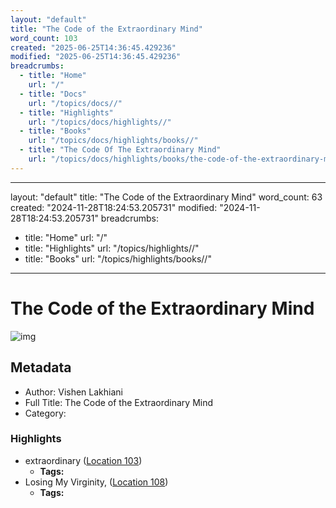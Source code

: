 ```yaml
---
layout: "default"
title: "The Code of the Extraordinary Mind"
word_count: 103
created: "2025-06-25T14:36:45.429236"
modified: "2025-06-25T14:36:45.429236"
breadcrumbs:
  - title: "Home"
    url: "/"
  - title: "Docs"
    url: "/topics/docs//"
  - title: "Highlights"
    url: "/topics/docs/highlights//"
  - title: "Books"
    url: "/topics/docs/highlights/books//"
  - title: "The Code Of The Extraordinary Mind"
    url: "/topics/docs/highlights/books/the-code-of-the-extraordinary-mind//"
---
```

---
layout: "default"
title: "The Code of the Extraordinary Mind"
word_count: 63
created: "2024-11-28T18:24:53.205731"
modified: "2024-11-28T18:24:53.205731"
breadcrumbs:
  - title: "Home"
    url: "/"
  - title: "Highlights"
    url: "/topics/highlights//"
  - title: "Books"
    url: "/topics/highlights/books//"
---
# The Code of the Extraordinary Mind

![img](https://images-na.ssl-images-amazon.com/images/I/41N68GraMKL._SL200_.jpg)

## Metadata

- Author: Vishen Lakhiani
- Full Title: The Code of the Extraordinary Mind
- Category: 

### Highlights

- extraordinary ([Location 103](https://readwise.io/to_kindle?action=open&asin=B0182SMOBE&location=103))
  - **Tags:** 
- Losing My Virginity, ([Location 108](https://readwise.io/to_kindle?action=open&asin=B0182SMOBE&location=108))
  - **Tags:** 
